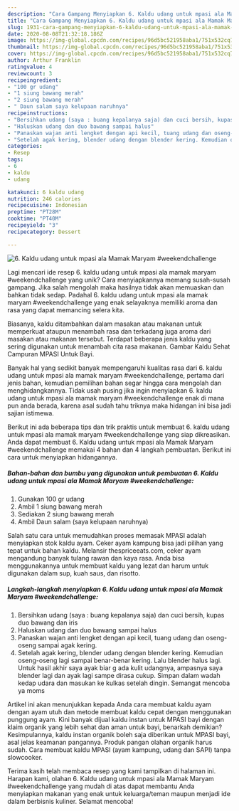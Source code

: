 ```yaml
---
description: "Cara Gampang Menyiapkan 6. Kaldu udang untuk mpasi ala Mamak Maryam #weekendchallenge, Enak Banget"
title: "Cara Gampang Menyiapkan 6. Kaldu udang untuk mpasi ala Mamak Maryam #weekendchallenge, Enak Banget"
slug: 1931-cara-gampang-menyiapkan-6-kaldu-udang-untuk-mpasi-ala-mamak-maryam-weekendchallenge-enak-banget
date: 2020-08-08T21:32:18.186Z
image: https://img-global.cpcdn.com/recipes/96d5bc521958aba1/751x532cq70/6-kaldu-udang-untuk-mpasi-ala-mamak-maryam-weekendchallenge-foto-resep-utama.jpg
thumbnail: https://img-global.cpcdn.com/recipes/96d5bc521958aba1/751x532cq70/6-kaldu-udang-untuk-mpasi-ala-mamak-maryam-weekendchallenge-foto-resep-utama.jpg
cover: https://img-global.cpcdn.com/recipes/96d5bc521958aba1/751x532cq70/6-kaldu-udang-untuk-mpasi-ala-mamak-maryam-weekendchallenge-foto-resep-utama.jpg
author: Arthur Franklin
ratingvalue: 4
reviewcount: 3
recipeingredient:
- "100 gr udang"
- "1 siung bawang merah"
- "2 siung bawang merah"
- " Daun salam saya kelupaan naruhnya"
recipeinstructions:
- "Bersihkan udang (saya : buang kepalanya saja) dan cuci bersih, kupas duo bawang dan iris"
- "Haluskan udang dan duo bawang sampai halus"
- "Panaskan wajan anti lengket dengan api kecil, tuang udang dan oseng-oseng sampai agak kering."
- "Setelah agak kering, blender udang dengan blender kering. Kemudian oseng-oseng lagi sampai benar-benar kering. Lalu blender halus lagi. Untuk hasil akhir saya ayak biar g ada kulit udangnya, ampasnya saya blender lagi dan ayak lagi sampe dirasa cukup. Simpan dalam wadah kedap udara dan masukan ke kulkas setelah dingin. Semangat mencoba ya moms"
categories:
- Resep
tags:
- 6
- kaldu
- udang

katakunci: 6 kaldu udang 
nutrition: 246 calories
recipecuisine: Indonesian
preptime: "PT28M"
cooktime: "PT40M"
recipeyield: "3"
recipecategory: Dessert

---
```



![6. Kaldu udang untuk mpasi ala Mamak Maryam #weekendchallenge](https://img-global.cpcdn.com/recipes/96d5bc521958aba1/751x532cq70/6-kaldu-udang-untuk-mpasi-ala-mamak-maryam-weekendchallenge-foto-resep-utama.jpg)

Lagi mencari ide resep 6. kaldu udang untuk mpasi ala mamak maryam #weekendchallenge yang unik? Cara menyiapkannya memang susah-susah gampang. Jika salah mengolah maka hasilnya tidak akan memuaskan dan bahkan tidak sedap. Padahal 6. kaldu udang untuk mpasi ala mamak maryam #weekendchallenge yang enak selayaknya memiliki aroma dan rasa yang dapat memancing selera kita.

Biasanya, kaldu ditambahkan dalam masakan atau makanan untuk memperkuat ataupun menambah rasa dan terkadang juga aroma dari masakan atau makanan tersebut. Terdapat beberapa jenis kaldu yang sering digunakan untuk menambah cita rasa makanan. Gambar Kaldu Sehat Campuran MPASI Untuk Bayi.

Banyak hal yang sedikit banyak mempengaruhi kualitas rasa dari 6. kaldu udang untuk mpasi ala mamak maryam #weekendchallenge, pertama dari jenis bahan, kemudian pemilihan bahan segar hingga cara mengolah dan menghidangkannya. Tidak usah pusing jika ingin menyiapkan 6. kaldu udang untuk mpasi ala mamak maryam #weekendchallenge enak di mana pun anda berada, karena asal sudah tahu triknya maka hidangan ini bisa jadi sajian istimewa.


Berikut ini ada beberapa tips dan trik praktis untuk membuat 6. kaldu udang untuk mpasi ala mamak maryam #weekendchallenge yang siap dikreasikan. Anda dapat membuat 6. Kaldu udang untuk mpasi ala Mamak Maryam #weekendchallenge memakai 4 bahan dan 4 langkah pembuatan. Berikut ini cara untuk menyiapkan hidangannya.

<!--inarticleads1-->

##### Bahan-bahan dan bumbu yang digunakan untuk pembuatan 6. Kaldu udang untuk mpasi ala Mamak Maryam #weekendchallenge:

1. Gunakan 100 gr udang
1. Ambil 1 siung bawang merah
1. Sediakan 2 siung bawang merah
1. Ambil  Daun salam (saya kelupaan naruhnya)


Salah satu cara untuk memudahkan proses memasak MPASI adalah menyiapkan stok kaldu ayam. Ceker ayam kampung bisa jadi pilihan yang tepat untuk bahan kaldu. Melansir thespriceeats.com, ceker ayam mengandung banyak tulang rawan dan kaya rasa. Anda bisa menggunakannya untuk membuat kaldu yang lezat dan harum untuk digunakan dalam sup, kuah saus, dan risotto. 

<!--inarticleads2-->

##### Langkah-langkah menyiapkan 6. Kaldu udang untuk mpasi ala Mamak Maryam #weekendchallenge:

1. Bersihkan udang (saya : buang kepalanya saja) dan cuci bersih, kupas duo bawang dan iris
1. Haluskan udang dan duo bawang sampai halus
1. Panaskan wajan anti lengket dengan api kecil, tuang udang dan oseng-oseng sampai agak kering.
1. Setelah agak kering, blender udang dengan blender kering. Kemudian oseng-oseng lagi sampai benar-benar kering. Lalu blender halus lagi. Untuk hasil akhir saya ayak biar g ada kulit udangnya, ampasnya saya blender lagi dan ayak lagi sampe dirasa cukup. Simpan dalam wadah kedap udara dan masukan ke kulkas setelah dingin. Semangat mencoba ya moms


Artikel ini akan menunjukkan kepada Anda cara membuat kaldu ayam dengan ayam utuh dan metode membuat kaldu cepat dengan menggunakan punggung ayam. Kini banyak dijual kaldu instan untuk MPASI bayi dengan klaim organik yang lebih sehat dan aman untuk bayi, benarkah demikian? Kesimpulannya, kaldu instan organik boleh saja diberikan untuk MPASI bayi, asal jelas keamanan pangannya. Produk pangan olahan organik harus sudah. Cara membuat kaldu MPASI (ayam kampung, udang dan SAPI) tanpa slowcooker. 

Terima kasih telah membaca resep yang kami tampilkan di halaman ini. Harapan kami, olahan 6. Kaldu udang untuk mpasi ala Mamak Maryam #weekendchallenge yang mudah di atas dapat membantu Anda menyiapkan makanan yang enak untuk keluarga/teman maupun menjadi ide dalam berbisnis kuliner. Selamat mencoba!
